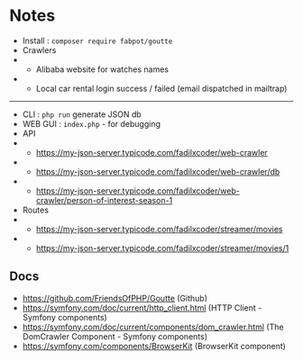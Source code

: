 # Notes

- Install : `composer require fabpot/goutte`
- Crawlers
- - Alibaba website for watches names
- - Local car rental login success / failed (email dispatched in mailtrap)

----

- CLI : `php run` generate JSON db
- WEB GUI : `index.php` - for debugging
- API 
- - https://my-json-server.typicode.com/fadilxcoder/web-crawler
- - https://my-json-server.typicode.com/fadilxcoder/web-crawler/db
- - https://my-json-server.typicode.com/fadilxcoder/web-crawler/person-of-interest-season-1
- Routes
- - https://my-json-server.typicode.com/fadilxcoder/streamer/movies
- - https://my-json-server.typicode.com/fadilxcoder/streamer/movies/1

## Docs

- https://github.com/FriendsOfPHP/Goutte (Github)
- https://symfony.com/doc/current/http_client.html (HTTP Client - Symfony components)
- https://symfony.com/doc/current/components/dom_crawler.html (The DomCrawler Component - Symfony components)
- https://symfony.com/components/BrowserKit (BrowserKit component)
